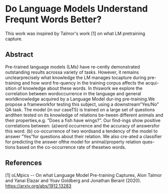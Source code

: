 # Do Language Models Understand Frequnt Words Better?

This work was inspired by Talmor's work [1] on what LM pretraining capture.

## Abstract 
Pre-trained  language  models  (LMs)  have  re-cently demonstrated outstanding results acrossa variety of tasks. However, it remains unclearprecisely what knowledge the LM manages tocapture during pre-training and how word fre-quency in the training corpus affects the acqui-sition of knowledge about these words. In thiswork we explore the correlation between wordoccurrence in the language and general worldknowledge acquired by a Language Model dur-ing  pre-training.We  propose  a  frameworkfor  testing  this  subject,  using  a  downstream”Yes/No”  QA  task.   The  model  (in  our  caseT5) is trained on a large set of questions andthen  tested  on  its  knowledge  of  relations  be-tween  different  animals  and  their  properties,e.g.    ”Does  a  fish  have  wings?”.    Our  find-ings  show  positive  correlations  between:  (a)word occurrence and the accuracy of answersfor this word. (b) co-occurrence of two wordsand a tendency of the model to answer ”Yes”for questions about their relation. We also cre-ated  a  classifier  for  predicting  the  answer  ofthe  model  for  animal/property  relation  ques-tions based on the co-occurrence rate of thesetwo words.


## References
<a id="1">[1]</a> 
oLMpics -- On what Language Model Pre-training Captures,
Alon Talmor and Yanai Elazar and Yoav Goldberg and Jonathan Berant (2020).
https://arxiv.org/abs/1912.13283
